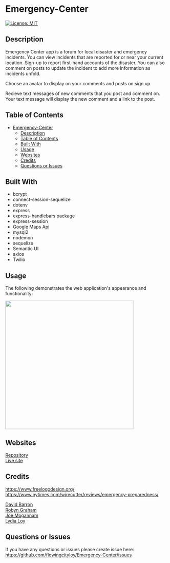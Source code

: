 # Emergency-Center
 
[![License: MIT](https://img.shields.io/badge/License-MIT-yellow.svg)](https://opensource.org/licenses/MIT)
 
 

## Description
Emergency Center app is a forum for local disaster and emergency incidents. You can view incidents that are reported for or near your current location. Sign-up to report first-hand accounts of the disaster. You can also comment on posts to update the incident to add more information as incidents unfold.

Choose an avatar to display on your comments and posts on sign up.

Recieve text messages of new comments that you post and comment on. Your text message will display the new comment and a link to the post.



## Table of Contents
- [Emergency-Center](#emergency-center)
  - [Description](#description)
  - [Table of Contents](#table-of-contents)
  - [Built With](#built-with)
  - [Usage](#usage)
  - [Websites](#websites)
  - [Credits](#credits)
  - [Questions or Issues](#questions-or-issues)


## Built With
  * bcrypt 
  * connect-session-sequelize 
  * dotenv 
  * express 
  * express-handlebars package 
  * express-session
  * Google Maps Api
  * mysql2
  * nodemon
  * sequelize 
  * Semantic UI
  * axios
  * Twilio


## Usage 
The following demonstrates the web application's appearance and functionality:


<img src="./public/assets/images/emergency-center-usage.gif" width="400" height="" />



## Websites
[Repository](https://github.com/flowingcityloy/Emergency-Center)<br />
[Live site](https://emergency-center.herokuapp.com/)



## Credits
https://www.freelogodesign.org/ <br/>
https://www.nytimes.com/wirecutter/reviews/emergency-preparedness/ <br/>

  [David Barron](https://github.com/webgeekbear)<br/>
  [Robyn Graham](https://github.com/robyng)<br/>
  [Joe Mogannam](https://github.com/mogannam)<br/>
  [Lydia Loy](https://github.com/flowingcityloy)<br/>



## Questions or Issues
  
If you have any questions or issues please create issue here:<br/>
https://github.com/flowingcityloy/Emergency-Center/issues  

